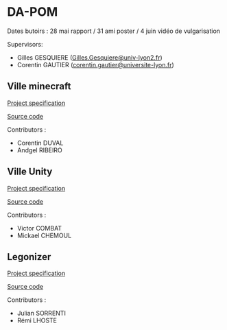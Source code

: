 # DA-POM

Dates butoirs : 28 mai rapport / 31 ami poster / 4 juin vidéo de vulgarisation

Supervisors:
- Gilles GESQUIERE (Gilles.Gesquiere@univ-lyon2.fr)
- Corentin GAUTIER (corentin.gautier@universite-lyon.fr)

## Ville minecraft
[Project specification](https://github.com/VCityTeam/DA-POM/blob/main/cdc_45_duval_11607235_ribeiro_11914838.pdf)

[Source code](https://github.com/VCityTeam/DA-POM-VilleMinecraft)

Contributors : 
 - Corentin DUVAL
 - Andgel RIBEIRO
## Ville Unity
[Project specification](https://github.com/VCityTeam/DA-POM/blob/main/cdc_43_CHEMOUL_11500326_COMBAT_11608446.pdf)

[Source code](https://github.com/VCityTeam/DA-POM-VilleUnity)

Contributors :
- Victor COMBAT
- Mickael CHEMOUL
## Legonizer
[Project specification](https://github.com/VCityTeam/DA-POM/blob/main/Cahier_des_charges_Legonizer.pdf)

[Source code](https://github.com/VCityTeam/DA-POM-Legonizer)

Contributors :
- Julian SORRENTI
- Rémi LHOSTE
